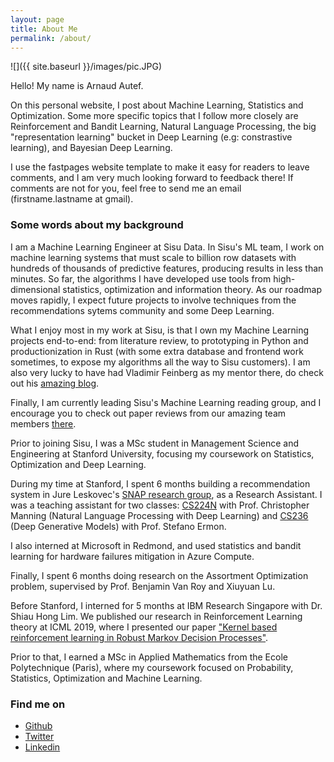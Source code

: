```yaml
---
layout: page
title: About Me
permalink: /about/
---
```


![]({{ site.baseurl }}/images/pic.JPG)

Hello! My name is Arnaud Autef.

On this personal website, I post about Machine Learning, Statistics and Optimization. Some more specific topics that I follow more closely are Reinforcement and Bandit Learning, Natural Language Processing, the big "representation learning" bucket in Deep Learning (e.g: constrastive learning), and Bayesian Deep Learning.

I use the fastpages website template to make it easy for readers to leave comments, and I am very much looking forward to feedback there! If comments are not for you, feel free to send me an email (firstname.lastname at gmail).


### Some words about my background


I am a Machine Learning Engineer at Sisu Data. In Sisu's ML team, I work on machine learning systems that must scale to billion row datasets with hundreds of thousands of predictive features, producing results in less than minutes. So far, the algorithms I have developed use tools from high-dimensional statistics, optimization and information theory. As our roadmap moves rapidly, I expect future projects to involve techniques from the recommendations sytems community and some Deep Learning.

What I enjoy most in my work at Sisu, is that I own my Machine Learning projects end-to-end: from literature review, to prototyping in Python and productionization in Rust (with some extra database and frontend work sometimes, to expose my algorithms all the way to Sisu customers). I am also very lucky to have had Vladimir Feinberg as my mentor there, do check out his [amazing blog](https://vladfeinberg.com/).


Finally, I am currently leading Sisu's Machine Learning reading group, and I encourage you to check out paper reviews from our amazing team members [there](https://sisudata.com/blog/learning-unsupervised).


Prior to joining Sisu, I was a MSc student in Management Science and Engineering at Stanford University, focusing my coursework on Statistics, Optimization and Deep Learning.


During my time at Stanford, I spent 6 months building a recommendation system in Jure Leskovec's [SNAP research group](http://snap.stanford.edu/), as a Research Assistant. I was a teaching assistant for two classes: [CS224N](http://web.stanford.edu/class/cs224n/) with Prof. Christopher Manning (Natural Language Processing with Deep Learning) and [CS236](https://deepgenerativemodels.github.io/) (Deep Generative Models) with Prof. Stefano Ermon. 


I also interned at Microsoft in Redmond, and used statistics and bandit learning for hardware failures mitigation in Azure Compute.


Finally, I spent 6 months doing research on the Assortment Optimization problem, supervised by Prof. Benjamin Van Roy and Xiuyuan Lu.


Before Stanford, I interned for 5 months at IBM Research Singapore with Dr. Shiau Hong Lim. We published our research in Reinforcement Learning theory at ICML 2019, where I presented our paper ["Kernel based reinforcement learning in Robust Markov Decision Processes"](https://proceedings.mlr.press/v97/lim19a.html).


Prior to that, I earned a MSc in Applied Mathematics from the Ecole Polytechnique (Paris), where my coursework focused on Probability, Statistics, Optimization and Machine Learning.

### Find me on
- [Github](https://github.com/Arnaud15/)
- [Twitter](https://twitter.com/arnaud_autef)
- [Linkedin](https://www.linkedin.com/in/arnaud-autef-3aa5aa12b/)

